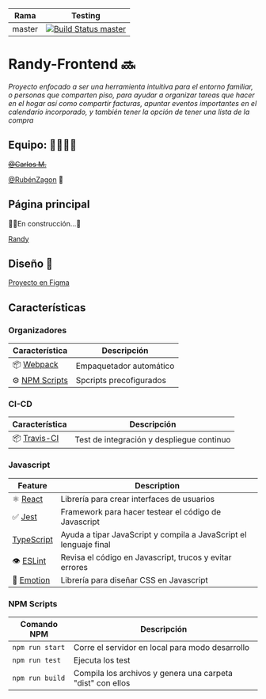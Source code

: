 
| Rama   | Testing                                                                                                                                        |
| ------ | ---------------------------------------------------------------------------------------------------------------------------------------------- |
| master | [![Build Status master](https://travis-ci.org/fullstacktf/Randy-FrontEnd.svg?branch=master)](https://travis-ci.org/fullstacktf/Randy-FrontEnd) |

# Randy-Frontend :soon: 

*Proyecto enfocado a ser una herramienta intuitiva para el entorno familiar, o personas que comparten piso, para ayudar a organizar tareas que hacer en el hogar así como compartir facturas, apuntar eventos importantes en el calendario incorporado, y también tener la opción de tener una lista de la compra*


## Equipo: :man_technologist::man_technologist:

~~[@Carlos M.](https://github.com/AnnwynDev)~~

[@RubénZagon](https://github.com/RubenZagon) :unicorn:

## Página principal 
:construction_worker::construction:En construcción...:construction:

[Randy](https://randy.tools)

## Diseño :hear_no_evil:

[Proyecto en Figma](https://www.figma.com/proto/sjkbS1SuyS8MIUh0w4WmRN/Web-Desktop?node-id=21%3A206&viewport=-240%2C865%2C1.367720365524292&scaling=scale-down-width)

## Características

### Organizadores

| Característica                                        | Descripción             |
| ----------------------------------------------------- | ----------------------- |
| 📦 [Webpack](https://webpack.js.org/)                 | Empaquetador automático |
| ⚙️ [NPM Scripts](https://docs.npmjs.com/misc/scripts) | Spcripts precofigurados |

### CI-CD
| Característica                         | Descripción                               |
| -------------------------------------- | ----------------------------------------- |
| 📦 [Travis-CI](https://travis-ci.org/) | Test de integración y despliegue continuo |


### Javascript

| Feature                                            | Description                                                       |
| -------------------------------------------------- | ----------------------------------------------------------------- |
| :atom_symbol: [React](https://es.reactjs.org/)     | Librería para crear interfaces de usuarios                        |
| :white_check_mark: [Jest](https://jestjs.io/)      | Framework para hacer testear el código de Javascript              |
| [TypeScript](https://www.typescriptlang.org/)      | Ayuda a tipar JavaScript y compila a JavaScript el lenguaje final |
| 👁️ [ESLint](https://eslint.org/)                  | Revisa el código en Javascript, trucos y evitar errores           |
| 💅 [Emotion](https://emotion.sh/docs/introduction) | Librería para diseñar CSS en Javascript                           |


### NPM Scripts

| Comando NPM     | Descripción                                                |
| --------------- | ---------------------------------------------------------- |
| `npm run start` | Corre el servidor en local para modo desarrollo            |
| `npm run test`  | Ejecuta los test                                           |
| `npm run build` | Compila los archivos y genera una carpeta "dist" con ellos |




